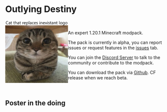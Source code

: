 # Outlying Destiny
<img src="profileImage/placeholderlogo.png" align="left" height="200px" alt="Logo" />

<br>

An expert 1.20.1 Minecraft modpack.

The pack is currently in alpha, you can report issues or request features in the [issues](https://github.com/Blackalf14/Outlying-Destiny/issues) tab.

You can join the [Discord Server](https://discord.gg/YYDCyUdD7Y) to talk to the community or contribute to the modpack.

You can download the pack via [Github](https://github.com/Blackalf14/Outlying-Destiny/releases). CF release when we reach beta.

<br>

## Poster in the doing
